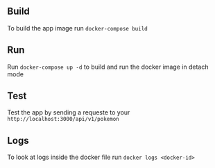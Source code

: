 ## Build
To build the app image run `docker-compose build`

## Run
Run `docker-compose up -d` to build and run the docker image in detach mode

## Test
Test the app by sending a requeste to your `http://localhost:3000/api/v1/pokemon`

## Logs
To look at logs inside the docker file run `docker logs <docker-id>`